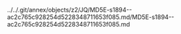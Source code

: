 ../../.git/annex/objects/z2/JQ/MD5E-s1894--ac2c765c928254d5228348711653f085.md/MD5E-s1894--ac2c765c928254d5228348711653f085.md